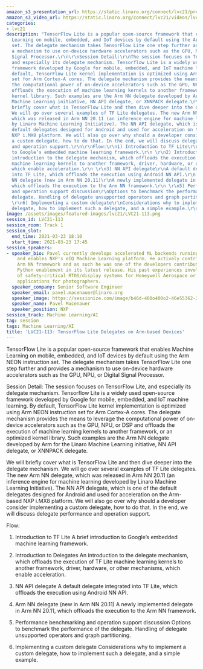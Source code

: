 ```yaml
---
amazon_s3_presentation_url: https://static.linaro.org/connect/lvc21/presentations/lvc21-113.pdf
amazon_s3_video_url: https://static.linaro.org/connect/lvc21/videos/lvc21-113.mp4
categories:
- lvc21
description: "TensorFlow Lite is a popular open-source framework that enables Machine
  Learning on mobile, embedded, and IoT devices by default using the Arm NEON instruction
  set. The delegate mechanism takes TensorFlow Lite one step further and provides
  a mechanism to use on-device hardware accelerators such as the GPU, NPU, or Digital
  Signal Processor.\r\n\r\nSession Detail:\r\nThe session focuses on TensorFlow Lite,
  and especially its delegate mechanism. Tensorflow Lite is a widely used open-source
  framework developed by Google for mobile, embedded, and IoT machine learning. By
  default, TensorFlow Lite kernel implementation is optimized using Arm NEON instruction
  set for Arm Cortex-A cores. The delegate mechanism provides the means to leverage
  the computational power of on-device accelerators such as the GPU, NPU, or DSP and
  offloads the execution of machine learning kernels to another framework, or an optimized
  kernel library. Such examples are the Arm NN delegate developed by Arm for the Linaro
  Machine Learning initiative, NN API delegate, or XNNPACK delegate.\r\n\r\nWe will
  briefly cover what is TensorFlow Lite and then dive deeper into the delegate mechanism.
  We will go over several examples of TF Lite delegates. The new Arm NN delegate,
  which was released in Arm NN 20.11 (an inference engine for machine learning developed
  by Linaro Machine Learning Initiative). The NN API delegate, which is one of the
  default delegates designed for Android and used for acceleration on the Arm-based
  NXP i.MX8 platform. We will also go over why should a developer consider implementing
  a custom delegate, how to do that. In the end, we will discuss delegate performance
  and operation support.\r\n\r\nFlow:\r\n1) Introduction to TF Lite\r\nA brief introduction
  to Google’s embedded machine learning framework.\r\n \r\n2) Introduction to Delegates\r\nAn
  introduction to the delegate mechanism, which offloads the execution of TF Lite
  machine learning kernels to another framework, driver, hardware, or other mechanisms,
  which enable acceleration.\r\n \r\n3) NN API delegate\r\nA default delegate integrated
  into TF Lite, which offloads the execution using Android NN API.\r\n \r\n4) Arm
  NN delegate (new in Arm NN 20.11)\r\nA newly implemented delegate in Arm NN 20.11,
  which offloads the execution to the Arm NN framework.\r\n \r\n5) Performance benchmarking
  and operation support discussion\r\nOptions to benchmark the performance of the
  delegate. Handling of delegate unsupported operators and graph partitioning.\r\n
  \r\n6) Implementing a custom delegate\r\nConsiderations why to implement a custom
  delegate, how to implement such a delegate, and a simple example.\r\n"
image: /assets/images/featured-images/lvc21/LVC21-113.png
session_id: LVC21-113
session_room: Track 1
session_slot:
  end_time: 2021-03-23 18:10
  start_time: 2021-03-23 17:45
session_speakers:
- speaker_bio: Pavel currently develops accelerated ML backends running on GPU/NPUs
    and enables NXP's eIQ Machine Learning platform. He actively contributes to Linaro's
    Arm NN framework and as such he was one of the developers contributing to the
    Python enablement in its latest release. His past experiences involve the development
    of safety-critical RTOS/display systems for Honeywell Aerospace or image processing
    applications for photographers.
  speaker_company: Senior Software Engineer
  speaker_email: pavel.macenauer@linaro.org
  speaker_image: https://sessionize.com/image/b46d-400o400o2-46e55362-2906-4f97-9567-6e0d824eed2c.jpg
  speaker_name: Pavel Macenauer
  speaker_position: NXP
session_track: Machine Learning/AI
tag: session
tags: Machine Learning/AI
title: 'LVC21-113: TensorFlow Lite Delegates on Arm-based Devices'
---
```


TensorFlow Lite is a popular open-source framework that enables Machine Learning on mobile, embedded, and IoT devices by default using the Arm NEON instruction set. The delegate mechanism takes TensorFlow Lite one step further and provides a mechanism to use on-device hardware accelerators such as the GPU, NPU, or Digital Signal Processor.

Session Detail:
The session focuses on TensorFlow Lite, and especially its delegate mechanism. Tensorflow Lite is a widely used open-source framework developed by Google for mobile, embedded, and IoT machine learning. By default, TensorFlow Lite kernel implementation is optimized using Arm NEON instruction set for Arm Cortex-A cores. The delegate mechanism provides the means to leverage the computational power of on-device accelerators such as the GPU, NPU, or DSP and offloads the execution of machine learning kernels to another framework, or an optimized kernel library. Such examples are the Arm NN delegate developed by Arm for the Linaro Machine Learning initiative, NN API delegate, or XNNPACK delegate.

We will briefly cover what is TensorFlow Lite and then dive deeper into the delegate mechanism. We will go over several examples of TF Lite delegates. The new Arm NN delegate, which was released in Arm NN 20.11 (an inference engine for machine learning developed by Linaro Machine Learning Initiative). The NN API delegate, which is one of the default delegates designed for Android and used for acceleration on the Arm-based NXP i.MX8 platform. We will also go over why should a developer consider implementing a custom delegate, how to do that. In the end, we will discuss delegate performance and operation support.

Flow:
1) Introduction to TF Lite
A brief introduction to Google’s embedded machine learning framework.
 
2) Introduction to Delegates
An introduction to the delegate mechanism, which offloads the execution of TF Lite machine learning kernels to another framework, driver, hardware, or other mechanisms, which enable acceleration.
 
3) NN API delegate
A default delegate integrated into TF Lite, which offloads the execution using Android NN API.
 
4) Arm NN delegate (new in Arm NN 20.11)
A newly implemented delegate in Arm NN 20.11, which offloads the execution to the Arm NN framework.
 
5) Performance benchmarking and operation support discussion
Options to benchmark the performance of the delegate. Handling of delegate unsupported operators and graph partitioning.
 
6) Implementing a custom delegate
Considerations why to implement a custom delegate, how to implement such a delegate, and a simple example.